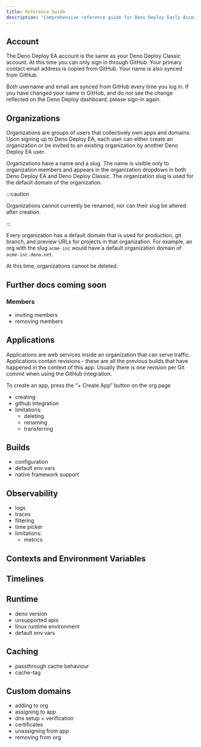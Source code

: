 ```yaml
---
title: Reference Guide
description: "Comprehensive reference guide for Deno Deploy Early Access covering accounts, organizations, applications, builds, observability, environments, and custom domains."
---
```


## Account

The Deno Deploy EA account is the same as your Deno Deploy Classic account. At
this time you can only sign in through GitHub. Your primary contact email
address is copied from GitHub. Your name is also synced from GitHub.

Both username and email are synced from GitHub every time you log in. If you
have changed your name in GitHub, and do not see the change reflected on the
Deno Deploy dashboard, please sign-in again.

## Organizations

Organizations are groups of users that collectively own apps and domains. Upon
signing up to Deno Deploy EA, each user can either create an organization or be
invited to an existing organization by another Deno Deploy EA user.

Organizations have a name and a slug. The name is visible only to organization
members and appears in the organization dropdown in both Deno Deploy EA and Deno
Deploy Classic. The organization slug is used for the default domain of the
organization.

:::caution

Organizations cannot currently be renamed, nor can their slug be altered after
creation.

:::

Every organization has a default domain that is used for production, git branch,
and preview URLs for projects in that organization. For example, an org with the
slug `acme-inc` would have a default organization domain of `acme-inc.deno.net`.

At this time, organizations cannot be deleted.
## Further docs coming soon
### Members

- inviting members
- removing members

## Applications

Applications are web services inside an organization that can serve traffic.
Applications contain revisions - these are all the previous builds that have
happened in the context of this app. Usually there is one revision per Git
commit when using the GitHub integration.

To create an app, press the “+ Create App” button on the org page

- creating
- github integration
- limitations:
  - deleting
  - renaming
  - transferring

## Builds

- configuration
- default env vars
- native framework support

## Observability

- logs
- traces
- filtering
- time picker
- limitations:
  - metrics

## Contexts and Environment Variables

## Timelines

## Runtime

- deno version
- unsupported apis
- linux runtime environment
- default env vars

## Caching

- passthrough cache behaviour
- cache-tag

## Custom domains

- adding to org
- assigning to app
- dns setup + verification
- certificates
- unassigning from app
- removing from org
